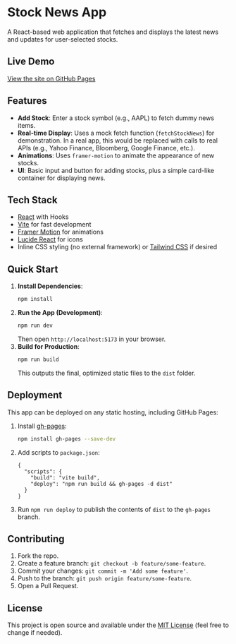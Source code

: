 # Stock News App

A React-based web application that fetches and displays the latest news and updates for user-selected stocks.

## Live Demo

[View the site on GitHub Pages](https://matbuha.github.io/stock-news-app/)

## Features

- **Add Stock**: Enter a stock symbol (e.g., AAPL) to fetch dummy news items.
- **Real-time Display**: Uses a mock fetch function (`fetchStockNews`) for demonstration. In a real app, this would be replaced with calls to real APIs (e.g., Yahoo Finance, Bloomberg, Google Finance, etc.).
- **Animations**: Uses `framer-motion` to animate the appearance of new stocks.
- **UI**: Basic input and button for adding stocks, plus a simple card-like container for displaying news.

## Tech Stack

- [React](https://reactjs.org/) with Hooks
- [Vite](https://vitejs.dev/) for fast development
- [Framer Motion](https://www.framer.com/motion/) for animations
- [Lucide React](https://lucide.dev/) for icons
- Inline CSS styling (no external framework) or [Tailwind CSS](https://tailwindcss.com/) if desired

## Quick Start

1. **Install Dependencies**:
   ```bash
   npm install
   ```
2. **Run the App (Development)**:
   ```bash
   npm run dev
   ```
   Then open `http://localhost:5173` in your browser.
3. **Build for Production**:
   ```bash
   npm run build
   ```
   This outputs the final, optimized static files to the `dist` folder.

## Deployment

This app can be deployed on any static hosting, including GitHub Pages:

1. Install [gh-pages](https://github.com/tschaub/gh-pages):
   ```bash
   npm install gh-pages --save-dev
   ```
2. Add scripts to `package.json`:
   ```jsonc
   {
     "scripts": {
       "build": "vite build",
       "deploy": "npm run build && gh-pages -d dist"
     }
   }
   ```
3. Run `npm run deploy` to publish the contents of `dist` to the `gh-pages` branch.

## Contributing

1. Fork the repo.
2. Create a feature branch: `git checkout -b feature/some-feature`.
3. Commit your changes: `git commit -m 'Add some feature'`.
4. Push to the branch: `git push origin feature/some-feature`.
5. Open a Pull Request.

## License

This project is open source and available under the [MIT License](./LICENSE) (feel free to change if needed).

